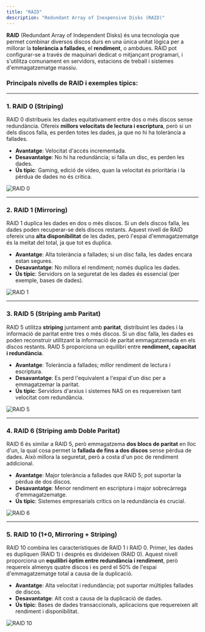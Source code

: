 ```yaml
---
title: "RAID"
description: "Redundant Array of Inexpensive Disks (RAID)"
---
```


**RAID** (Redundant Array of Independent Disks) és una tecnologia que permet combinar diversos discos durs en una única unitat lògica per a millorar la **tolerància a fallades**, el **rendiment**, o ambdues. RAID pot configurar-se a través de maquinari dedicat o mitjançant programari, i s'utilitza comunament en servidors, estacions de treball i sistemes d'emmagatzematge massiu.

### **Principals nivells de RAID i exemples típics:**

---

### **1. RAID 0 (Striping)**

RAID 0 distribueix les dades equitativament entre dos o més discos sense redundància. Ofereix **millors velocitats de lectura i escriptura**, però si un dels discos falla, es perden totes les dades, ja que no hi ha tolerància a fallades.

- **Avantatge**: Velocitat d'accés incrementada.
- **Desavantatge**: No hi ha redundància; si falla un disc, es perden les dades.
- **Ús típic**: Gaming, edició de vídeo, quan la velocitat és prioritària i la pèrdua de dades no és crítica.

![RAID 0](https://www.prepressure.com/images/raid-level-0-striping.svg)

---

### **2. RAID 1 (Mirroring)**

RAID 1 duplica les dades en dos o més discos. Si un dels discos falla, les dades poden recuperar-se dels discos restants. Aquest nivell de RAID ofereix una **alta disponibilitat** de les dades, però l'espai d'emmagatzematge és la meitat del total, ja que tot es duplica.

- **Avantatge**: Alta tolerància a fallades; si un disc falla, les dades encara estan segures.
- **Desavantatge**: No millora el rendiment; només duplica les dades.
- **Ús típic**: Servidors on la seguretat de les dades és essencial (per exemple, bases de dades).

![RAID 1](https://www.prepressure.com/images/raid-level-1-mirroring.svg)

---

### **3. RAID 5 (Striping amb Paritat)**

RAID 5 utilitza **striping** juntament amb **paritat**, distribuint les dades i la informació de paritat entre tres o més discos. Si un disc falla, les dades es poden reconstruir utilitzant la informació de paritat emmagatzemada en els discos restants. RAID 5 proporciona un equilibri entre **rendiment, capacitat i redundància**.

- **Avantatge**: Tolerància a fallades; millor rendiment de lectura i escriptura.
- **Desavantatge**: Es perd l'equivalent a l'espai d'un disc per a emmagatzemar la paritat.
- **Ús típic**: Servidors d'arxius i sistemes NAS on es requereixen tant velocitat com redundància.

![RAID 5](https://www.prepressure.com/images/raid-level-5-striping-with-parity.svg)

---

### **4. RAID 6 (Striping amb Doble Paritat)**

RAID 6 és similar a RAID 5, però emmagatzema **dos blocs de paritat** en lloc d'un, la qual cosa permet la **fallada de fins a dos discos** sense pèrdua de dades. Això millora la seguretat, però a costa d'un poc de rendiment addicional.

- **Avantatge**: Major tolerància a fallades que RAID 5; pot suportar la pèrdua de dos discos.
- **Desavantatge**: Menor rendiment en escriptura i major sobrecàrrega d'emmagatzematge.
- **Ús típic**: Sistemes empresarials crítics on la redundància és crucial.

![RAID 6](https://www.prepressure.com/images/raid-level-6-striping-with-dual-parity.svg)

---

### **5. RAID 10 (1+0, Mirroring + Striping)**

RAID 10 combina les característiques de RAID 1 i RAID 0. Primer, les dades es dupliquen (RAID 1) i després es divideixen (RAID 0). Aquest nivell proporciona un **equilibri òptim entre redundància i rendiment**, però requereix almenys quatre discos i es perd el 50% de l'espai d'emmagatzematge total a causa de la duplicació.

- **Avantatge**: Alta velocitat i redundància; pot suportar múltiples fallades de discos.
- **Desavantatge**: Alt cost a causa de la duplicació de dades.
- **Ús típic**: Bases de dades transaccionals, aplicacions que requereixen alt rendiment i disponibilitat.

![RAID 10](https://www.prepressure.com/images/raid-level-1-and-0-striping-mirroring.svg)
